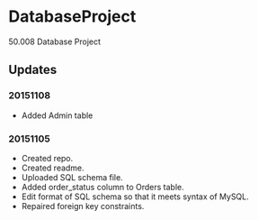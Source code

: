 # DatabaseProject
50.008 Database Project

## Updates
### 20151108
* Added Admin table

### 20151105
* Created repo.
* Created readme.
* Uploaded SQL schema file.
* Added order_status column to Orders table.
* Edit format of SQL schema so that it meets syntax of MySQL.
* Repaired foreign key constraints.
